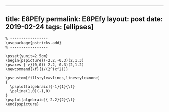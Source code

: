 ---
 title: E8PEfy
 permalink: E8PEfy
 layout: post
 date: 2019-02-24
 tags: [ellipses]
 ---

```latex% Dans le préambule
% -----------------
\usepackage{pstricks-add}
% -----------------

\psset{yunit=2.5cm}
\begin{pspicture}(-2.2,-0.3)(2,1.3)
\psaxes {->}(0,0)(-2.2,-0.3)(2,1.2)
\newcommand{\f}{1/(2^(x^2))}

\pscustom[fillstyle=vlines,linestyle=none]
{
  \psplot[algebraic]{-1}{1}{\f}
  \psline(1,0)(-1,0)
}
\psplot[algebraic]{-2.2}{2}{\f}
\end{pspicture}
```